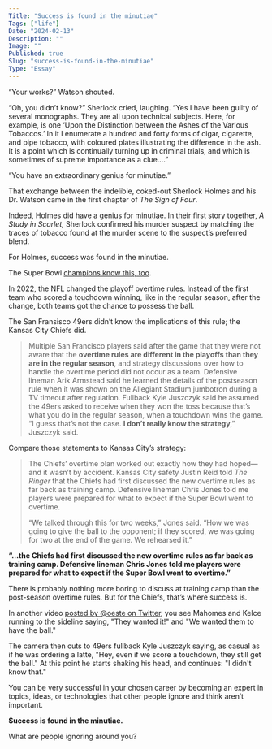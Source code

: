 ```yaml
---
Title: "Success is found in the minutiae"
Tags: ["life"]
Date: "2024-02-13"
Description: ""
Image: ""
Published: true
Slug: "success-is-found-in-the-minutiae"
Type: "Essay"
---
```

“Your works?” Watson shouted.

“Oh, you didn’t know?” Sherlock cried, laughing. “Yes I have been guilty of several monographs. They are all upon technical subjects. Here, for example, is one ‘Upon the Distinction between the Ashes of the Various Tobaccos.’ In it I enumerate a hundred and forty forms of cigar, cigarette, and pipe tobacco, with coloured plates illustrating the difference in the ash. It is a point which is continually turning up in criminal trials, and which is sometimes of supreme importance as a clue….”

“You have an extraordinary genius for minutiae.”

That exchange between the indelible, coked-out Sherlock Holmes and his Dr. Watson came in the first chapter of _The Sign of Four_.

Indeed, Holmes did have a genius for minutiae. In their first story together, _A Study in Scarlet,_ Sherlock confirmed his murder suspect by matching the traces of tobacco found at the murder scene to the suspect’s preferred blend.

For Holmes, success was found in the minutiae.

The Super Bowl [champions know this, too](https://www.theringer.com/nfl/2024/2/12/24070402/san-francisco-49ers-receive-kick-overtime-decision-kyle-shanahan-super-bowl).

In 2022, the NFL changed the playoff overtime rules. Instead of the first team who scored a touchdown winning, like in the regular season, after the change, both teams got the chance to possess the ball.

The San Fransisco 49ers didn’t know the implications of this rule; the Kansas City Chiefs did.

> Multiple San Francisco players said after the game that they were not aware that the **overtime rules are different in the playoffs than they are in the regular season**, and strategy discussions over how to handle the overtime period did not occur as a team. Defensive lineman Arik Armstead said he learned the details of the postseason rule when it was shown on the Allegiant Stadium jumbotron during a TV timeout after regulation. Fullback Kyle Juszczyk said he assumed the 49ers asked to receive when they won the toss because that’s what you do in the regular season, when a touchdown wins the game. “I guess that’s not the case. **I don’t really know the strategy**,” Juszczyk said.

Compare those statements to Kansas City’s strategy:

> The Chiefs’ overtime plan worked out exactly how they had hoped—and it wasn’t by accident. Kansas City safety Justin Reid told _The Ringer_ that the Chiefs had first discussed the new overtime rules as far back as training camp. Defensive lineman Chris Jones told me players were prepared for what to expect if the Super Bowl went to overtime.
>
> “We talked through this for two weeks,” Jones said. “How we was going to give the ball to the opponent; if they scored, we was going for two at the end of the game. We rehearsed it.”

**“…the Chiefs had first discussed the new overtime rules as far back as training camp. Defensive lineman Chris Jones told me players were prepared for what to expect if the Super Bowl went to overtime.”**

There is probably nothing more boring to discuss at training camp than the post-season overtime rules. But for the Chiefs, that’s where success is.

In another video [posted by @oeste on Twitter](https://x.com/oeste/status/1758148881529909531?s=20), you see Mahomes and Kelce running to the sideline saying, "They wanted it!" and "We wanted them to have the ball."

The camera then cuts to 49ers fullback Kyle Juszczyk saying, as casual as if he was ordering a latte, "Hey, even if we score a touchdown, they still get the ball." At this point he starts shaking his head, and continues: "I didn't know that."

You can be very successful in your chosen career by becoming an expert in topics, ideas, or technologies that other people ignore and think aren’t important.

**Success is found in the minutiae.**

What are people ignoring around you?
